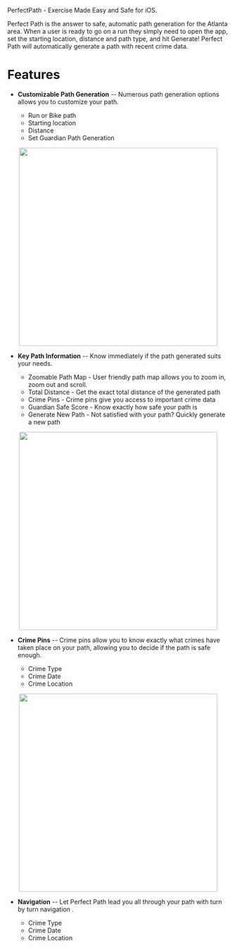 

PerfectPath - Exercise Made Easy and Safe for iOS. 

Perfect Path is the answer to safe, automatic path generation for the Atlanta area. When a user is ready to go on a run they simply need to open the app, set the starting location, distance and path type, and hit Generate! Perfect Path will automatically generate a path with recent crime data.

# Features

- **Customizable Path Generation** -- Numerous path generation options allows you to customize your path.

  - Run or Bike path
  - Starting location
  - Distance
  - Set Guardian Path Generation

<p align="center"><img src="" width=450></p>


- **Key Path Information** -- Know immediately if the path generated suits your needs.

  - Zoomable Path Map - User friendly path map allows you to zoom in, zoom out and scroll.
  - Total Distance - Get the exact total distance of the generated path
  - Crime Pins - Crime pins give you access to important crime data
  - Guardian Safe Score - Know exactly how safe your path is
  - Generate New Path - Not satisfied with your path? Quickly generate a new path

<p align="center"><img src="" width=450></p>


- **Crime Pins** -- Crime pins allow you to know exactly what crimes have taken place on your path, allowing you to decide if the path is safe enough.

  - Crime Type
  - Crime Date
  - Crime Location

<p align="center"><img src="" width=450></p>

- **Navigation** -- Let Perfect Path lead you all through your path with turn by turn navigation	.

  - Crime Type
  - Crime Date
  - Crime Location
